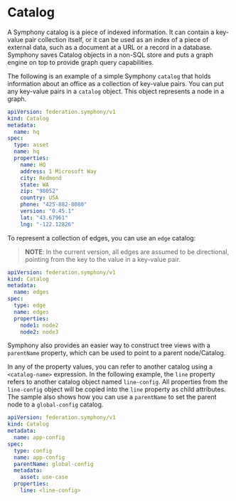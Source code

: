# Catalog

A Symphony catalog is a piece of indexed information. It can contain a key-value pair collection itself, or it can be used as an index of a piece of external data, such as a document at a URL or a record in a database. Symphony saves Catalog objects in a non-SQL store and puts a graph engine on top to provide graph query capabilities.

The following is an example of a simple Symphony `catalog` that holds information about an office as a collection of key-value pairs. You can put any key-value pairs in a `catalog` object. This object represents a node in a graph.

```yaml
apiVersion: federation.symphony/v1
kind: Catalog
metadata:
  name: hq
spec:  
  type: asset
  name: hq
  properties:
    name: HQ
    address: 1 Microsoft Way
    city: Redmond
    state: WA
    zip: "98052"
    country: USA
    phone: "425-882-8080"
    version: "0.45.1"
    lat: "43.67961"
    lng: "-122.12826"
```

To represent a collection of edges, you can use an `edge` catalog:

> **NOTE**: In the current version, all edges are assumed to be directional, pointing from the key to the value in a key-value pair.

```yaml
apiVersion: federation.symphony/v1
kind: Catalog
metadata:
  name: edges
spec:  
  type: edge
  name: edges
  properties:
    node1: node2
    node2: node3
```

Symphony also provides an easier way to construct tree views with a `parentName` property, which can be used to point to a parent node/Catalog.

In any of the property values, you can refer to another catalog using a `<catalog-name>` expression. In the following example, the `line` property refers to another catalog object named `line-config`. All properties from the `line-config` object will be copied into the `line` property as child attributes. The sample also shows how you can use a `parentName` to set the parent node to a `global-config` catalog.

```yaml
apiVersion: federation.symphony/v1
kind: Catalog
metadata:
  name: app-config
spec:  
  type: config
  name: app-config
  parentName: global-config
  metadata:
    asset: use-case
  properties:
    line: <line-config>    
```